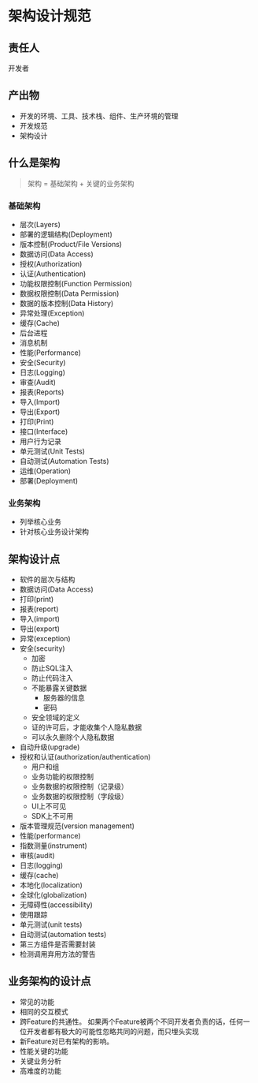# 架构设计规范

## 责任人
开发者

## 产出物
- 开发的环境、工具、技术栈、组件、生产环境的管理
- 开发规范
- 架构设计

## 什么是架构
> 架构 = 基础架构 + 关键的业务架构

### 基础架构
- 层次(Layers)
- 部署的逻辑结构(Deployment)
- 版本控制(Product/File Versions)
- 数据访问(Data Access)
- 授权(Authorization)
- 认证(Authentication)
- 功能权限控制(Function Permission)
- 数据权限控制(Data Permission)
- 数据的版本控制(Data History)
- 异常处理(Exception)
- 缓存(Cache)
- 后台进程
- 消息机制
- 性能(Performance)
- 安全(Security)
- 日志(Logging)
- 审查(Audit)
- 报表(Reports)
- 导入(Import)
- 导出(Export)
- 打印(Print)
- 接口(Interface)
- 用户行为记录
- 单元测试(Unit Tests)
- 自动测试(Automation Tests)
- 运维(Operation)
- 部署(Deployment)

### 业务架构
- 列举核心业务
- 针对核心业务设计架构


## 架构设计点
- 软件的层次与结构
- 数据访问(Data Access)
- 打印(print)
- 报表(report)
- 导入(import)
- 导出(export)
- 异常(exception)
- 安全(security)
  - 加密
  - 防止SQL注入
  - 防止代码注入
  - 不能暴露关键数据
    - 服务器的信息
    - 密码
  - 安全领域的定义
  - 证的许可后，才能收集个人隐私数据
  - 可以永久删除个人隐私数据
- 自动升级(upgrade)
- 授权和认证(authorization/authentication)
  - 用户和组
  - 业务功能的权限控制
  - 业务数据的权限控制（记录级）
  - 业务数据的权限控制（字段级）
  - UI上不可见
  - SDK上不可用
- 版本管理规范(version management)
- 性能(performance)
- 指数测量(instrument)
- 审核(audit)
- 日志(logging)
- 缓存(cache)
- 本地化(localization)
- 全球化(globalization)
- 无障碍性(accessibility)
- 使用跟踪
- 单元测试(unit tests)
- 自动测试(automation tests)
- 第三方组件是否需要封装
- 检测调用弃用方法的警告

## 业务架构的设计点
- 常见的功能
- 相同的交互模式
- 跨Feature的共通性。
  如果两个Feature被两个不同开发者负责的话，任何一位开发者都有极大的可能性忽略共同的问题，而只埋头实现
- 新Feature对已有架构的影响。
- 性能关键的功能
- 关键业务分析
- 高难度的功能
